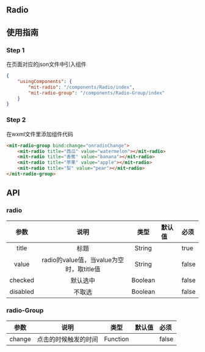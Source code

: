 ## Radio

## 使用指南

### Step 1

在页面对应的json文件中引入组件

```json
{
	"usingComponents": {
		"mit-radio": "/components/Radio/index",
		"mit-radio-group": "/components/Radio-Group/index"
	}
}
```
### Step 2

在wxml文件里添加组件代码

```html
<mit-radio-group bind:change="onradioChange">
	<mit-radio title="西瓜" value="watermelon"></mit-radio>
	<mit-radio title="香蕉" value="banana"></mit-radio>
	<mit-radio title="苹果" value="apple"></mit-radio>
	<mit-radio title="梨" value="pear"></mit-radio>
</mit-radio-group>
```

## API

### radio

|参数	    	  |说明  			   |类型            |默认值     |必须  |
|:-----------: |:---------------:| :-------------:| :-------- | :--------|
| title | 标题 | String | | true |
| value | radio的value值，当value为空时，取title值 | String | | false |
| checked | 默认选中 | Boolean | | false |
| disabled | 不取选 | Boolean | | false |

### radio-Group

|参数	    	  |说明  			   |类型            |默认值     |必须  |
|:-----------: |:---------------:| :-------------:| :-------- | :--------|
| change | 点击的时候触发的时间 | Function | | false |
